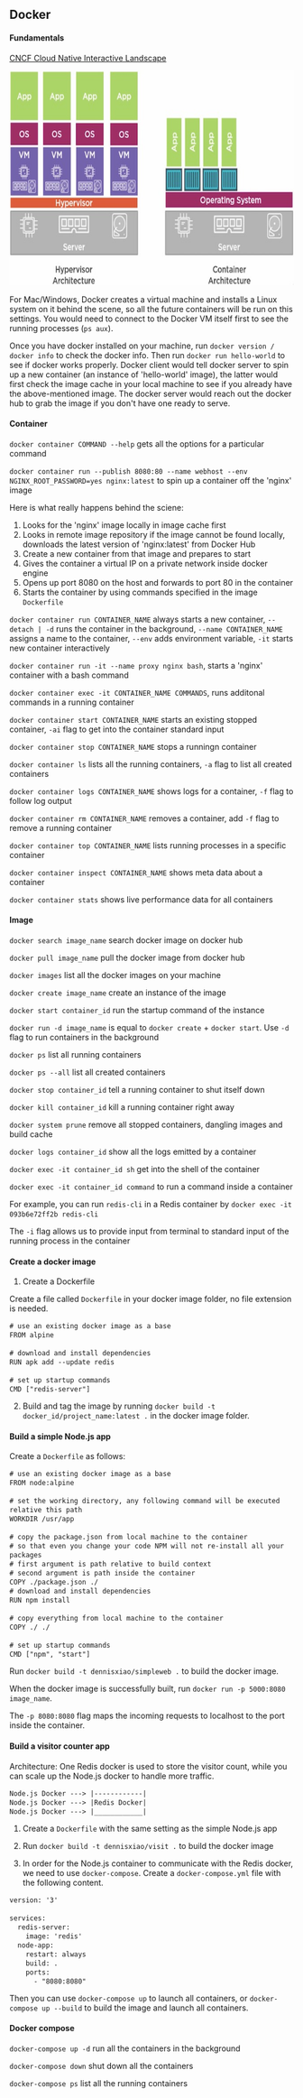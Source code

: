 ## Docker

#### Fundamentals

[CNCF Cloud Native Interactive Landscape](https://landscape.cncf.io/format=landscape)

<img src="./images/docker.jpg" width="640" height="380" alt="docker vs hypervisor">

For Mac/Windows, Docker creates a virtual machine and installs a Linux system on it behind the scene, so all the future containers will be run on this settings. You would need to connect to the Docker VM itself first to see the running processes (`ps aux`).

Once you have docker installed on your machine, run `docker version / docker info` to check the docker info. Then run `docker run hello-world` to see if docker works properly. Docker client would tell docker server to spin up a new container (an instance of 'hello-world' image), the latter would first check the image cache in your local machine to see if you already have the above-mentioned image. The docker server would reach out the docker hub to grab the image if you don't have one ready to serve.

#### Container

`docker container COMMAND --help` gets all the options for a particular command

`docker container run --publish 8080:80 --name webhost --env NGINX_ROOT_PASSWORD=yes nginx:latest` to spin up a container off the 'nginx' image

Here is what really happens behind the sciene:

1. Looks for the 'nginx' image locally in image cache first
2. Looks in remote image repository if the image cannot be found locally, downloads the latest version of 'nginx:latest' from Docker Hub
3. Create a new container from that image and prepares to start
4. Gives the container a virtual IP on a private network inside docker engine
5. Opens up port 8080 on the host and forwards to port 80 in the container
6. Starts the container by using commands specified in the image `Dockerfile`

`docker container run CONTAINER_NAME` always starts a new container, `--detach | -d` runs the container in the background, `--name CONTAINER_NAME` assigns a name to the container, `--env` adds environment variable, `-it` starts new container interactively

`docker container run -it --name proxy nginx bash`, starts a 'nginx' container with a bash command

`docker container exec -it CONTAINER_NAME COMMANDS`, runs additonal commands in a running container

`docker container start CONTAINER_NAME` starts an existing stopped container, `-ai` flag to get into the container standard input

`docker container stop CONTAINER_NAME` stops a runningn container

`docker container ls` lists all the running containers, `-a` flag to list all created containers

`docker container logs CONTAINER_NAME` shows logs for a container, `-f` flag to follow log output

`docker container rm CONTAINER_NAME` removes a container, add `-f` flag to remove a running container

`docker container top CONTAINER_NAME` lists running processes in a specific container

`docker container inspect CONTAINER_NAME` shows meta data about a container

`docker container stats` shows live performance data for all containers

#### Image

`docker search image_name` search docker image on docker hub

`docker pull image_name` pull the docker image from docker hub

`docker images` list all the docker images on your machine

`docker create image_name` create an instance of the image

`docker start container_id` run the startup command of the instance

`docker run -d image_name` is equal to `docker create` + `docker start`. Use `-d` flag to run containers in the background

`docker ps` list all running containers 

`docker ps --all` list all created containers

`docker stop container_id` tell a running container to shut itself down

`docker kill container_id` kill a running container right away

`docker system prune` remove all stopped containers, dangling images and build cache

`docker logs container_id` show all the logs emitted by a container

`docker exec -it container_id sh` get into the shell of the container

`docker exec -it container_id command` to run a command inside a container

For example, you can run `redis-cli` in a Redis container by `docker exec -it 093b6e72ff2b redis-cli`

The `-i` flag allows us to provide input from terminal to standard input of the running process in the container

#### Create a docker image

1. Create a Dockerfile

Create a file called `Dockerfile` in your docker image folder, no file extension is needed.

```
# use an existing docker image as a base
FROM alpine

# download and install dependencies
RUN apk add --update redis

# set up startup commands
CMD ["redis-server"]
```

2. Build and tag the image by running `docker build -t docker_id/project_name:latest .` in the docker image folder.

#### Build a simple Node.js app

Create a `Dockerfile` as follows:

```
# use an existing docker image as a base
FROM node:alpine

# set the working directory, any following command will be executed relative this path
WORKDIR /usr/app

# copy the package.json from local machine to the container
# so that even you change your code NPM will not re-install all your packages
# first argument is path relative to build context
# second argument is path inside the container
COPY ./package.json ./
# download and install dependencies
RUN npm install

# copy everything from local machine to the container
COPY ./ ./

# set up startup commands
CMD ["npm", "start"]
```

Run `docker build -t dennisxiao/simpleweb .` to build the docker image.

When the docker image is successfully built, run `docker run -p 5000:8080 image_name`.

The `-p 8080:8080` flag maps the incoming requests to localhost to the port inside the container.

#### Build a visitor counter app

Architecture: One Redis docker is used to store the visitor count, while you can scale up the Node.js docker to handle more traffic.

```
Node.js Docker ---> |------------|
Node.js Docker ---> |Redis Docker|
Node.js Docker ---> |____________|
```

1. Create a `Dockerfile` with the same setting as the simple Node.js app

2. Run `docker build -t dennisxiao/visit .` to build the docker image

3. In order for the Node.js container to communicate with the Redis docker, we need to use `docker-compose`. Create a `docker-compose.yml` file with the following content.

```
version: '3'

services: 
  redis-server:
    image: 'redis'
  node-app:
    restart: always
    build: .
    ports:
      - "8080:8080"
```

Then you can use `docker-compose up` to launch all containers, or `docker-compose up --build` to build the image and launch all containers.

#### Docker compose

`docker-compose up -d` run all the containers in the background

`docker-compose down` shut down all the containers

`docker-compose ps` list all the running containers
